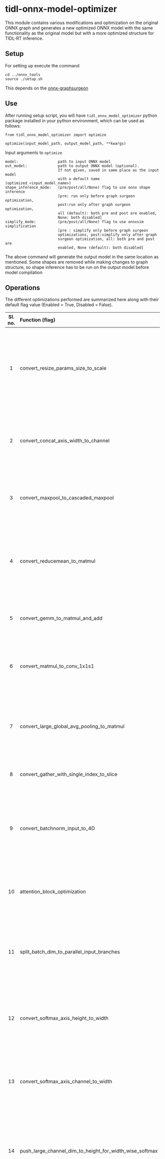 # tidl-onnx-model-optimizer
This module contains various modifications and optimization on the original ONNX graph and generates a new optimized ONNX model with the same functionality as the original model but with a more optimized structure for TIDL-RT inference.

## Setup
For setting up execute the command

    cd ../onnx_tools
    source ./setup.sh

This depends on the [onnx-graphsurgeon](https://github.com/NVIDIA/TensorRT/tree/master/tools/onnx-graphsurgeon)

## Use
After running setup script, you will have `tidl_onnx_model_optimizer` python package installed in your python environment, which can be used as follows:

    from tidl_onnx_model_optimizer import optimize

    optimize(input_model_path, output_model_path, **kwargs)

Input arguments to `optimize`

    model:                  path to input ONNX model
    out_model:              path to output ONNX model (optional).
                            If not given, saved in same place as the input model
                            with a default name (optimized_<input_model_name>)
    shape_inference_mode:   (pre/post/all/None) flag to use onnx shape inference
                            [pre: run only before graph surgeon optimization,
                            post:run only after graph surgeon optimization,
                            all (default): both pre and post are enabled,
                            None: both disabled]
    simplify_mode:          (pre/post/all/None) flag to use onnxsim simplification
                            [pre : simplify only before graph surgeon
                            optimizations, post:simplify only after graph
                            surgeon optimization, all: both pre and post are
                            enabled, None (default): both disabled]


The above command will generate the output model in the same location as mentioned. Some shapes are removed while making changes to graph structure, so shape inference has to be run on the output model before model compilation


## Operations
The different optimizations performed are summarized here along with their default flag value (Enabled = True, Disabled = False).

| Sl. no. | Function (flag)                       | Summary                               |       Default     |
|:------: | :------------------------------------ |:------------------------------------: | :---------------- |
| 1 | convert_resize_params_size_to_scale | Resize operator can specify either size of scale parameter in input, but TIDL does not support size input params. This function converts size to corresposding scale. For e.g, with input [3, 256, 256] and size input [3, 128, 128], it will convert to scales [1, 2, 2]| False |
| 2 | convert_concat_axis_width_to_channel | TIDL only supports concat on channel axis. This function converts Concat layer with width axis to Concat layer with channel axis adjusting the input and output accordingly with Reshapes | False |
| 3 | convert_maxpool_to_cascaded_maxpool | The MaxPool layer with large kernel (> 3x3) is replaced with cascaded MaxPool layers wiht 3x3 kernel. Assume that the kernel size is NxN where N is odd | True |
| 4 | convert_reducemean_to_matmul | The ReduceMean layer is replaced with the cascaded multiple layers, e.g., "Reshape + MatMul + Reshape". The attribute, "axes" of ReduceMean should be W and H dimension. ReduceMean in channel dimension is not supported | True |
| 5 | convert_gemm_to_matmul_and_add | Gemm layer with constant B input in converted to Matmul and Gemm bias (if exists) is converted to a following Add layer | False |
| 6 | convert_matmul_to_conv_1x1s1 | Function to convert MatMul layer to Convolution with kernel 1x1, stride 1x1. Only works for MatMuls with input dimensions not equal to 3 (i.e., 2 or >= 4 works) | False |
| 7 | convert_large_global_avg_pooling_to_matmul | Global average pooling with large HxW values might be unoptimal, converting the input with a reshape from HxW to 1xHW and doing MatMul with a const tensor of dim HWx1 and value of 1/HW | True |
| 8 | convert_gather_with_single_index_to_slice | Gather layer with a single index = t, can be converted to Slice [t, t+1] on the same axis | True |
| 9 | convert_batchnorm_input_to_4D |  Batchnorm input with less than 4 dimension is converted to 4 dimension by adding 1's at the end, done using Reshaped before and after the layer. TIDL supports only 4D batchnorm (NCHW) with batchnorm on the channel | True |
| 10 | attention_block_optimization | Attention block optimization function, identifies attention blocks and performs TIDL specific optimizations on the attention blocks as a whole | False |
| 11 | split_batch_dim_to_parallel_input_branches | If network has batch dimensions to some layers which does not suppport batch dim in TIDL framework, duplicate the layer and split in multiple branches so as each batch gets treated as different input to different branch | False |
| 12 | convert_softmax_axis_height_to_width | The SoftMax layer with operation in the height dimension is replaced with Transpose -> SoftMax -> Transpose to satisfy constraint of SoftMax layer only occuring in width dimension | True |
| 13 | convert_softmax_axis_channel_to_width | The SoftMax layer with operation in the channel dimension is replaced with Transpose -> SoftMax -> Transpose to satisfy constraint of SoftMax layer only occuring in width dimension | True |
| 14 | push_large_channel_dim_to_height_for_width_wise_softmax | When a softmax has high value of dimensions channel and upper it performs unoptimal. But reshaping the shape to have a larger height can make it more efficient. Hence Softmax is changed to Reshape -> Softmax -> Reshape | True |
| 15 | convert_conv_large_pad_to_smaller_kernel | Convolution layer with large kernels and small inputs might be unsupported when pad is greater than the input dimension. This can be converted to Conv with smaller kernel and less pad for support | True |
| 16 | expand_layernorm_to_component_ops | The LayerNormalization-17 layer from ONNX is not supported by TIDL. We can expand this layer to it's fundamental operators to make it supported in TIDL | False |
| 17 | push_matmul_channel_in_height | Matmul layers with one input broadcasted across channel and other input with small plane size can have the channel and height axis merged to get optimized performance | False |
| 18 | expand_slice_across_multiple_axis | Slice along a single axis is currently supported for TIDL import. This will split the slice into multiple slices each acting on a single axis. | True |
| 19 | convert_instancenorm_to_layernorm | InstanceNormalisation is not supported in TIDL, converting it to LayerNorm with the same functionality. | False |
| 20 | convert_unsqueeze_to_reshape | Converts the Unsqueeze layer to reshape layer for support. | False |
| 21 | add_bias_qdq | Adds the bias quantization to conv layers if not already there (Weight_params * Act_params) | False |
| 22 | remove_quantize_initializer | Removes the Quantization node in initialisers (reduces the model size as input becomes 8-bit) - Use only for PT2E exported models (quantization=3) | True |
| 23 | remove_duplicate_quantize_dequantize | Removes the duplicate sequential Q-DQ layers (keeps the first quant params) | False |
| 24 | convert_neg_to_mul | Converts the Neg layer (from RoPE) to mul by -1 | True |
| 25 | convert_expand_to_reshape_and_concat | Converts the expand layer to reshape and concat | True |
| 26 | convert_single_concat_to_consecutive_concats | Convert a concat which works as expanding a dimension of a tensor (1x1x10 -> 1x5x10) to multiple consecutive concats which only takes 2 inputs at once, thus in the example, we would have 4 different concats.  | True |
| 27 | convert_conv_7x7_stride4_to_stride1 | Few models(segformer) has a convolution layer with 7x7 kernel and 4 stride, converting the layer to the one with a stride of 1 using combination of maxpool and conv  | True |
| 28 | convert_2_dimension_slice_to_maxpool | Slice if present in 2 axes, with same steps, it is converted to a corresponding maxpool with kernel size of 1, transpose also are inserted if channel not in 2nd dimension | False |
| 29 | Change_argmax_keepdims_to_1 | Changes the keepdims parameter from 0 to 1 and adds a reshape node to accomodate for the shape | False |
| 30 | Hf_attention_block_optimization | Attention block optimization function, identifies attention blocks and performs TIDL specific optimizations on the attention blocks as a whole | True |
| 31 | convert_reducesum_to_matmul | The ReduceSum layer is replaced with the cascaded multiple layers, e.g., "Reshape + MatMul + Reshape". The attribute, "axes" of ReduceSum should be W and H dimension. ReduceSum in channel dimension is not supported | True |
| 32 | convert_resize_params_size_to_scale_dynamic_batch | Finds Resize nodes that use a sequence of nodes that dynamically determine output sizes, which are added during export. The rule determines the static 'scales', and removes the dynamic nodes such that the Reize node is supported | False |
| 33 | replace_mean_with_eltwise | Replaced Mean of 2 tensors with Add + Multiply by 0.5 (since Div is also not supported). >2 inputs is not supported, but could be implemented without much difficulty | False |
| 34 | replace_sub_with_neg_add | Replace Sub node with a negation (Mul by -1) -> Add. May be impacted by asymmetric quantization | False |
| 35 | convert_conv_even_filter_to_odd | Replaces even-sized convolutions with the next-size-up Odd filer as a workaround for unimplemented even-sized kernels. This is supported up to 6x6 (replace w/ 7x7). This rule will insert an additional (asymmetric) Pad before, and TIDL import will likely add a corresponding Crop layer during parsing. | False |
| 36 | remove_duplicates | Removes duplicate nodes, i.e. those that take the same inputs and have the same parameters. These should produce identical results and can be skipped. | False |
| 37 | remove_unity_resize | Remove "Resize" notes with unity scaling factor (scales=1) | False |
| 38 | insert_1x1_conv_before_depthtospace | Add a 1x1 conv before depthtospace operation as this layer fuses into the previous conv | True |


### NOTE
1. This module performs some optimizations on the model and one of the optimization is in early stage named as "split_batch_dim_to_parallel_input_branches". This optimization changes a network with its partial structure with batch to multiple parallel branches in order to have TIDL-RT compatible structure. As of now the "batch specific optimization" is **experimental and at early stage** and require user to provide the start and end node names where the batch dimension needs to be replaced with parallel branches. (*Check batch.py for these two global variables named START_NODE_NAME and END_NODE_NAME*) In future support will be added to automatically detect these nodes and these variables will be removed.
2. Two optimization rules provided in (RGB_YUV_model_converter.py and onnx_model_opt.py) placed  at one directory above shall be combined with this module in future, but currently can be continued to be used as independent optimization scripts
